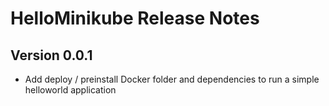 # HelloMinikube Release Notes

## Version 0.0.1

* Add deploy / preinstall Docker folder and dependencies to run a simple
helloworld application
